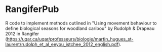# RangiferPub
R code to implement methods outlined in "Using movement behaviour to define biological seasons for woodland caribou" by Rudolph &amp; Drapeau 2012 in Rangifer (https://uqar.ca/uqar/professeurs/biologie/martin_hugues_st-laurent/rudolph_et_al_eeyou_istchee_2012_english.pdf). 
